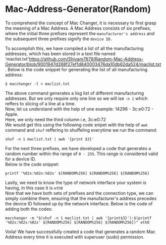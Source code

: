 # Mac-Address-Generator(Random)

To comprehend the concept of Mac Changer, it is necessary to first grasp the meaning of a Mac Address. A Mac Address consists of six prefixes, where the initial three prefixes represent the ````manufacturer's address```` and the subsequent three prefixes signify the ````device ID.````

To accomplish this, we have compiled a list of all the manufacturing addresses, which has been stored in a text file named 'maclist.txt'https://github.com/Shivam7679/Random-Mac-Address-Generator/blob/9001947d268f27ef1d840003476da10db62da524/maclist.txt.
Below is the code snippet for generating the list of all manufacturing address:
````
$ macchanger -l > maclist.txt  
````
The above command generates a lisg list of different manufacturing addresses. But we only require only one line so we will ise ```-n 1``` which reffers to slicing of a line at a time.  
Now, let us understand with the help of one example: 14296 - 3c:e0:72 - Apple.  
Here, we only need the third column i.e, 3c:e0:72  
We would get this using the following code snipet with the help of ```awk``` command and ```shuf``` reffering to shuffeling everytime we run the command:
````
shuf -n 1 maclist.txt | awk '{print $3}'  
````
For the next three prefixes, we have developed a code that generates a random number within the range of ```0 - 255```. This range is considered valid for a device ID.  
Below is the code snippet:
````
printf '%02x:%02x:%02x' $[RANDOM%256] $[RANDOM%256] $[RANDOM%256]
````
Lastly, we need to know the type of network interface your system is having, in this case it is ```eth0```  
Now that we have both sets of prefixes and the connection type, we can simply combine them, ensuring that the manufacturer's address precedes the device ID followed up by the network interface.
Below is the code of adding both the codes:
````
macchanger -m "$(shuf -n 1 maclist.txt | awk '{print$3}'):$(printf '%02x:%02x:%02x' $[RANDOM%256] $[RANDOM%256] $[RANDOM%256])" eth0
````
Voila! We have successfully created a code that generates a random Mac Address every time it is executed with superuser (sudo) permission.
